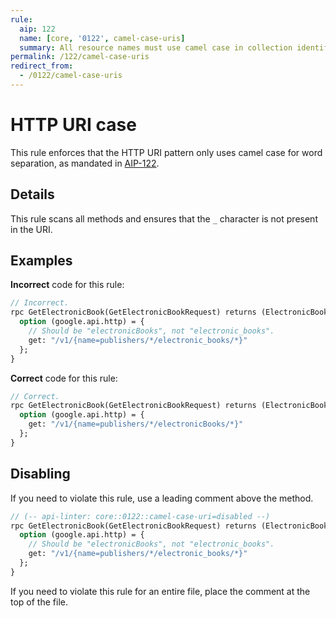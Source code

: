 ```yaml
---
rule:
  aip: 122
  name: [core, '0122', camel-case-uris]
  summary: All resource names must use camel case in collection identifiers.
permalink: /122/camel-case-uris
redirect_from:
  - /0122/camel-case-uris
---
```


# HTTP URI case

This rule enforces that the HTTP URI pattern only uses camel case for word
separation, as mandated in [AIP-122](http://aip.dev/122).

## Details

This rule scans all methods and ensures that the `_` character is not present
in the URI.

## Examples

**Incorrect** code for this rule:

```proto
// Incorrect.
rpc GetElectronicBook(GetElectronicBookRequest) returns (ElectronicBook) {
  option (google.api.http) = {
    // Should be "electronicBooks", not "electronic_books".
    get: "/v1/{name=publishers/*/electronic_books/*}"
  };
}
```

**Correct** code for this rule:

```proto
// Correct.
rpc GetElectronicBook(GetElectronicBookRequest) returns (ElectronicBook) {
  option (google.api.http) = {
    get: "/v1/{name=publishers/*/electronicBooks/*}"
  };
}
```

## Disabling

If you need to violate this rule, use a leading comment above the method.

```proto
// (-- api-linter: core::0122::camel-case-uri=disabled --)
rpc GetElectronicBook(GetElectronicBookRequest) returns (ElectronicBook) {
  option (google.api.http) = {
    // Should be "electronicBooks", not "electronic_books".
    get: "/v1/{name=publishers/*/electronic_books/*}"
  };
}
```

If you need to violate this rule for an entire file, place the comment at the
top of the file.
